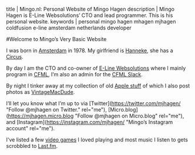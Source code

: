 title       | Mingo.nl: Personal Website of Mingo Hagen
description | Mingo Hagen is E-Line Websolutions’ CTO and lead programmer. This is his personal website.
keywords    | personal mingo hagen mhagen mjhagen coldfusion e-line amsterdam netherlands developer


#Welcome to Mingo’s Very Basic Website

<!-- {strava} -->

I was born in [Amsterdam](https://www.flickr.com/photos/mjhagen/sets/72157603751553424/ "Mingo’s Amsterdam set on Flickr.") in 1978.
My girlfriend is [Hanneke](http://hannekekijkt.nl/ "Website of Hanneke Meijers of Hanneke Kijkt."),
she has a [Circus](http://tent.eu "TENT Circus Theater Productions").

By day I am the CTO and co-owner of [E-Line Websolutions](http://e-linewebsolutions.nl/ "E-Line Websolutions’ website.")
where I mainly program in [CFML](https://en.wikipedia.org/wiki/ColdFusion_Markup_Language "ColdFusion Markup Language"),
I’m also an admin for the [CFML Slack](http://cfml-slack.herokuapp.com "Let’s talk about ColdFusion and Lucee").

By night I tinker away at my collection of old [Apple stuff](/apple.cfm "List of my Apple devices.")
of which I also post photos as [VintageMacDude](https://instagram.com/vintagemacdude/ "Mingo’s other Instagram account").

I’ll let you know what I’m up to via
[Twitter](https://twitter.com/mjhagen/ "Follow @mjhagen on Twitter." rel="me"),
[Micro.blog](https://mjhagen.micro.blog "Follow @mjhagen on Micro.blog" rel="me"),
and
[Instagram](https://instagram.com/mjhagen/ "Mingo’s Instagram account" rel="me").

I've listed a few [video games](/games.cfm "List of my favorite video games.") I loved playing
and most music I listen to gets scrobbled to [Last.fm](https://www.last.fm/user/mhagen "Mingo’s favorite music posted to Last.fm.").

<!-- This website is hosted on my [LEGO Pi Rack](/pi.cfm "Page showing how this website is hosted."). -->
